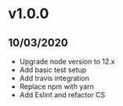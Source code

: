 # v1.0.0

## 10/03/2020

- Upgrade node version to 12.x
- Add basic test setup
- Add travis integration
- Replace npm with yarn
- Add Eslint and refactor CS

